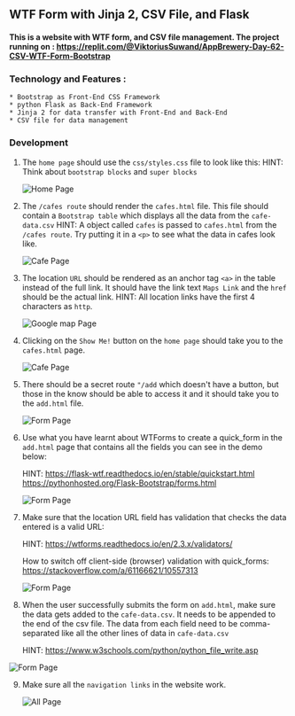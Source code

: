 ## WTF Form with Jinja 2, CSV File, and Flask
#### This is a website with WTF form, and CSV file management. The project running on : https://replit.com/@ViktoriusSuwand/AppBrewery-Day-62-CSV-WTF-Form-Bootstrap

### Technology and Features :
    * Bootstrap as Front-End CSS Framework
    * python Flask as Back-End Framework
    * Jinja 2 for data transfer with Front-End and Back-End
    * CSV file for data management

### Development
1. The `home page` should use the `css/styles.css` file to look like this:
   HINT: Think about `bootstrap blocks` and `super blocks`

   ![Home Page](static/img/1.gif)

2. The `/cafes route` should render the `cafes.html` file. This file should contain a `Bootstrap table` which displays all the data from the `cafe-data.csv`
   HINT: A object called `cafes` is passed to `cafes.html` from the `/cafes route`. Try putting it in a `<p>` to see what the data in cafes look like.

   ![Cafe Page](static/img/2.gif)

3. The location `URL` should be rendered as an anchor tag `<a>` in the table instead of the full link.
   It should have the link text `Maps Link` and the `href` should be the actual link.
   HINT: All location links have the first 4 characters as `http`.

   ![Google map Page](static/img/3.gif)

4. Clicking on the `Show Me!` button on the `home page` should take you to the `cafes.html` page.
  
   ![Cafe Page](static/img/4.gif)

5. There should be a secret route `"/add` which doesn't have a button, but those in the know should be able to access it and it should take you to the `add.html` file.
  
   ![Form Page](static/img/5.gif)

6. Use what you have learnt about WTForms to create a quick_form in the `add.html` page that contains all the fields you can see in the demo below:

   HINT: https://flask-wtf.readthedocs.io/en/stable/quickstart.html
   https://pythonhosted.org/Flask-Bootstrap/forms.html

   ![Form Page](static/img/6.gif)

7. Make sure that the location URL field has validation that checks the data entered is a valid URL:

   HINT: https://wtforms.readthedocs.io/en/2.3.x/validators/

   How to switch off client-side (browser) validation with quick_forms:
   https://stackoverflow.com/a/61166621/10557313

   ![Form Page](static/img/7.gif)

8. When the user successfully submits the form on `add.html`, make sure the data gets added to the `cafe-data.csv`. It needs to be appended to the end of the csv file. The data from each field need to be comma-separated like all the other lines of data in `cafe-data.csv`

   HINT: https://www.w3schools.com/python/python_file_write.asp

  ![Form Page](static/img/8.gif)

9. Make sure all the `navigation links` in the website work.
   
   ![All Page](static/img/9.gif)